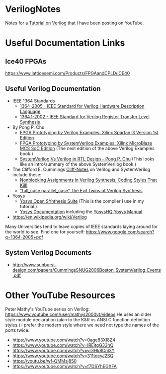# VerilogNotes

Notes for a [Tutorial on Verilog](https://www.youtube.com/playlist?list=PL3by7evD3F52On-ws9pcdQuEL-rYbNNFB) that I have been posting on YouTube.

# Useful Documentation Links

## Ice40 FPGAs

https://www.latticesemi.com/Products/FPGAandCPLD/iCE40

## Useful Verilog Documentation

- IEEE 1364 Standards
  - [1364-2005 - IEEE Standard for Verilog Hardware Description Language](https://ieeexplore.ieee.org/document/1620780)
  - [1364.1-2002 - IEEE Standard for Verilog Register Transfer Level Synthesis](https://ieeexplore.ieee.org/document/1146718)
- By Pong P. Chu
  - [FPGA Prototyping by Verilog Examples: Xilinx Spartan-3 Version 1st Edition](https://a.co/d/7IF3ycu)
  - [FPGA Prototyping by SystemVerilog Examples: Xilinx MicroBlaze MCS SoC Edition](https://a.co/d/368bnzx) (The next edition of the above Verilog Examples book.)
  - [SystemVerilog Vs Verilog in RTL Design - Pong P. Chu](https://www.scribd.com/document/502031998/SystemVerilog-vs-Verilog-in-RTL-Design) (This looks like an intro/summary of the above SystemVerilog book.)
- The Clifford E. Cummings [Cliff-Notes](http://www.sunburst-design.com/papers/) on Verilog and SystemVerilog include these:
  - [Nonblocking Assignments in Verilog Synthesis, Coding Styles That Kill!](http://www.sunburst-design.com/papers/CummingsSNUG2000SJ_NBA_rev1_2.pdf)
  - ["full_case parallel_case", the Evil Twins of Verilog Synthesis](http://www.sunburst-design.com/papers/CummingsSNUG1999Boston_FullParallelCase.pdf)
- [Yosys](https://github.com/YosysHQ)
  - [Yosys Open SYnthesis Suite](https://github.com/YosysHQ/yosys) (This is the compiler I use in my tutorial.)
  - [Yosys Documentation](https://yosyshq.net/yosys/documentation.html) including the [YosysHQ Yosys Manual](https://yosys.readthedocs.io/_/downloads/en/latest/pdf/).
- https://en.wikipedia.org/wiki/Verilog

Many Universities tend to leave copies of IEEE standards laying around for the world to see.
Find one for yourself: https://www.google.com/search?q=1364-2005+pdf

## System Verilog Documents

- http://www.sunburst-design.com/papers/CummingsSNUG2006Boston_SystemVerilog_Events.pdf

# Other YouTube Resources

Peter Mathy's YouTube series on Verilog: https://www.youtube.com/user/mathys2000yt/videos
He uses an older style module declaration (akin to the K&R vs ANSI C function definition styles.)  I prefer the modern style where we need not type the names of the ports twice.

- https://www.youtube.com/watch?v=0age83XI8Z4
- https://www.youtube.com/watch?v=IREjtgG33hQ
- https://www.youtube.com/watch?v=yr3Hk8Cnl3Y
- https://www.youtube.com/watch?v=311tqcyJ2SQ
- https://youtu.be/wf-QMMsj850
- https://www.youtube.com/watch?v=f7DSYhEGXFA
